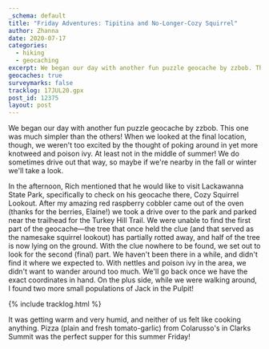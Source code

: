 ```yaml
---
_schema: default
title: "Friday Adventures: Tipitina and No-Longer-Cozy Squirrel"
author: Zhanna
date: 2020-07-17
categories:
  - hiking
  - geocaching
excerpt: We began our day with another fun puzzle geocache by zzbob. This one was much simpler than the others! When we looked at the final location, though, we weren't too excited by the thought of poking around in yet more knotweed and poison ivy.
geocaches: true
surveymarks: false
tracklog: 17JUL20.gpx
post_id: 12375
layout: post
---
```


We began our day with another fun puzzle geocache by zzbob. This one was much simpler than the others! When we looked at the final location, though, we weren't too excited by the thought of poking around in yet more knotweed and poison ivy. At least not in the middle of summer! We do sometimes drive out that way, so maybe if we're nearby in the fall or winter we'll take a look.

In the afternoon, Rich mentioned that he would like to visit Lackawanna State Park, specifically to check on his geocache there, Cozy Squirrel Lookout. After my amazing red raspberry cobbler came out of the oven (thanks for the berries, Elaine!) we took a drive over to the park and parked near the trailhead for the Turkey Hill Trail. We were unable to find the first part of the geocache—the tree that once held the clue (and that served as the namesake squirrel lookout) has partially rotted away, and half of the tree is now lying on the ground. With the clue nowhere to be found, we set out to look for the second (final) part. We haven't been there in a while, and didn't find it where we expected to. With nettles and poison ivy in the area, we didn't want to wander around too much. We'll go back once we have the exact coordinates in hand. On the plus side, while we were walking around, I found two more small populations of Jack in the Pulpit!

{% include tracklog.html %}

It was getting warm and very humid, and neither of us felt like cooking anything. Pizza (plain and fresh tomato-garlic) from Colarusso's in Clarks Summit was the perfect supper for this summer Friday!
